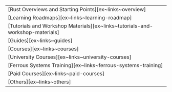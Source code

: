 ||
|--------|
| [Rust Overviews and Starting Points][ex~links~overview] |
| [Learning Roadmaps][ex~links~learning-roadmap] |
| [Tutorials and Workshop Materials][ex~links~tutorials-and-workshop-materials] |
| [Guides][ex~links~guides] |
| [Courses][ex~links~courses] |
| [University Courses][ex~links~university-courses] |
| [Ferrous Systems Training][ex~links~ferrous-systems-training] |
| [Paid Courses][ex~links~paid-courses] |
| [Others][ex~links~others] |
